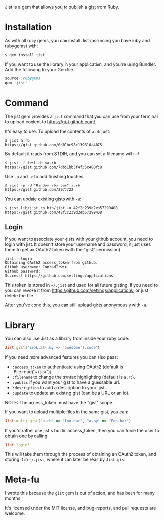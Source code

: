 Jist is a gem that allows you to publish a [gist](https://gist.github.com) from Ruby.

# Installation

As with all ruby gems, you can install Jist (assuming you have ruby and rubygems) with:

```shell
$ gem install jist
```

If you want to use the library in your application, and you're using Bundler. Add the
following to your Gemfile.

```ruby
source :rubygems
gem 'jist'
```

# Command

The jist gem provides a `jist` command that you can use from your terminal to
upload content to https://gist.github.com/.

It's easy to use. To upload the contents of `a.rb` just:

```shell
$ jist a.rb
https://gist.github.com/0d07bc98c139810a4075
```

By default it reads from STDIN, and you can set a filename with `-f`.

```shell
$ jist -f test.rb <a.rb
https://gist.github.com/7db51bb5f4f35c480fc8
```

Use `-p` and `-d` to add finishing touches:
```shell
$ jist -p -d "Random rbx bug" a.rb
https://gist.github.com/2977722
```

You can update existing gists with `-u`:

```shell
$ jist lib/jist.rb bin/jist -u 42f2c239d2eb57299408
https://gist.github.com/42f2c239d2eb57299408
```

## Login

If you want to associate your gists with your github account, you need to login
with jist. It doesn't store your username and password, it just uses them to get
an OAuth2 token (with the "gist" permission).

```shell
jist --login
Obtaining OAuth2 access_token from github.
Github username: ConradIrwin
Github password:
Success! https://github.com/settings/applications
```

This token is stored in `~/.jist` and used for all future gisting. If you need to
you can revoke it from https://github.com/settings/applications, or just delete the
file.

After you've done this, you can still upload gists anonymously with `-a`.

# Library

You can also use Jist as a library from inside your ruby code:

```ruby
Jist.gist("Look.at(:my => 'awesome').code")
```

If you need more advanced features you can also pass:

* `:access_token` to authenticate using OAuth2 (default is `File.read("~/.jist")).
* `:filename` to change the syntax highlighting (default is `a.rb`).
* `:public` if you want your gist to have a guessable url.
* `:description` to add a description to your gist.
* `:update` to update an existing gist (can be a URL or an id).

NOTE: The access_token must have the "gist" scope.

If you want to upload multiple files in the same gist, you can:

```ruby
Jist.multi_gist("a.rb" => "Foo.bar", "a.py" => "Foo.bar")
```

If you'd rather use jist's builtin access_token, then you can force the user to
obtain one by calling:

```ruby
Jist.login!
```

This will take them through the process of obtaining an OAuth2 token, and storing it
in `~/.jist`, where it can later be read by `Jist.gist`

Meta-fu
=======

I wrote this because the `gist` gem is out of action, and has been for many months.

It's licensed under the MIT license, and bug-reports, and pull requests are welcome.
